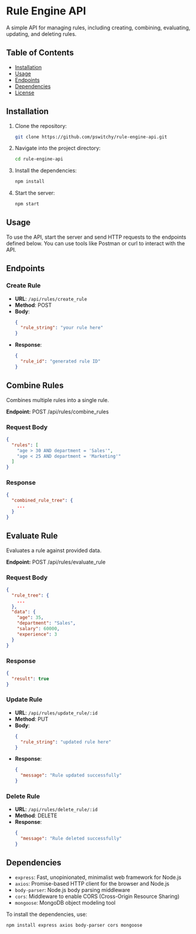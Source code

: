 # Rule Engine API

A simple API for managing rules, including creating, combining, evaluating, updating, and deleting rules.

## Table of Contents
- [Installation](#installation)
- [Usage](#usage)
- [Endpoints](#endpoints)
- [Dependencies](#dependencies)
- [License](#license)

## Installation

1. Clone the repository:
   ```bash
   git clone https://github.com/pswitchy/rule-engine-api.git
   ```

2. Navigate into the project directory:
   ```bash
   cd rule-engine-api
   ```

3. Install the dependencies:
   ```bash
   npm install
   ```

4. Start the server:
   ```bash
   npm start
   ```

## Usage

To use the API, start the server and send HTTP requests to the endpoints defined below. You can use tools like Postman or curl to interact with the API.

## Endpoints

### Create Rule

- **URL**: `/api/rules/create_rule`
- **Method**: POST
- **Body**:
  ```json
  {
    "rule_string": "your rule here"
  }
  ```
- **Response**:
  ```json
  {
    "rule_id": "generated rule ID"
  }
  ```

## Combine Rules

Combines multiple rules into a single rule.

**Endpoint:** POST /api/rules/combine_rules

### Request Body

```json
{
  "rules": [
    "age > 30 AND department = 'Sales'",
    "age < 25 AND department = 'Marketing'"
  ]
}
```

### Response

```json
{
  "combined_rule_tree": {
    ...
  }
}
```

## Evaluate Rule

Evaluates a rule against provided data.

**Endpoint:** POST /api/rules/evaluate_rule

### Request Body

```json
{
  "rule_tree": {
    ...
  },
  "data": {
    "age": 35,
    "department": "Sales",
    "salary": 60000,
    "experience": 3
  }
}
```

### Response

```json
{
  "result": true
}
```

### Update Rule

- **URL**: `/api/rules/update_rule/:id`
- **Method**: PUT
- **Body**:
  ```json
  {
    "rule_string": "updated rule here"
  }
  ```
- **Response**:
  ```json
  {
    "message": "Rule updated successfully"
  }
  ```

### Delete Rule

- **URL**: `/api/rules/delete_rule/:id`
- **Method**: DELETE
- **Response**:
  ```json
  {
    "message": "Rule deleted successfully"
  }
  ```

## Dependencies

- `express`: Fast, unopinionated, minimalist web framework for Node.js
- `axios`: Promise-based HTTP client for the browser and Node.js
- `body-parser`: Node.js body parsing middleware
- `cors`: Middleware to enable CORS (Cross-Origin Resource Sharing)
- `mongoose`: MongoDB object modeling tool

To install the dependencies, use:
```bash
npm install express axios body-parser cors mongoose
```
